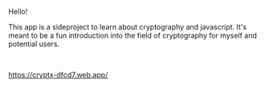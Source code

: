 Hello! 

This app is a sideproject to learn about cryptography and 
javascript. It's meant to be a fun introduction into the field
of cryptography for myself and potential users.

<br>

https://cryptx-dfcd7.web.app/